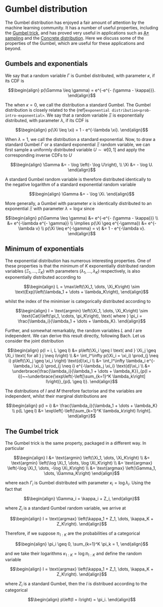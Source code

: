# Gumbel distribution

The Gumbel distribution has enjoyed a fair amount of attention by the machine learning community. It has a number of useful properties, including the [Gumbel trick](https://francisbach.com/the-gumbel-trick/), and has proved very useful in applications such as [A* sampling](https://arxiv.org/abs/1411.0030) and the [Concrete distribution](https://arxiv.org/pdf/1611.00712.pdf). Here we discuss some of the properties of the Gumbel, which are useful for these applications and beyond.

## Gumbels and exponentials

We say that a random variable $\Gamma$ is Gumbel distributed, with parameter $\kappa$, if its CDF is

$$\begin{align}
p(\Gamma \leq \gamma) = e^{-e^{- (\gamma - \kappa)}}.
\end{align}$$

The when $\kappa = 0$, we call the distribution a standard Gumbel. The Gumbel distribution is closely related to the {ref}`exponential distribution<prob-intro-exponential>`. We say that a random variable $\Xi$ is exponentially distributed, with parameter $\lambda$, if its CDF is

$$\begin{align}
p(\Xi \leq \xi) = 1 - e^{-\lambda \xi}.
\end{align}$$

When $\lambda = 1$, we call the distribution a standard exponential. Now, to draw a standard Gumbel $\Gamma$ or a standard exponential $\Xi$ random variable, we can first sample a uniformly distributed variable $U \sim \mathcal{U}[0, 1]$ and apply the corresponding inverse CDFs to $U$

$$\begin{align}
\Gamma &= - \log \left(- \log U\right), \\
\Xi &= - \log U.
\end{align}$$

A standard Gumbel random variable is therefore distributed identically to the negative logarithm of a standard exponential random variable

$$\begin{align}
\Gamma &= - \log \Xi.
\end{align}$$

More generally, a Gumbel with parameter $\kappa$ is identically distributed to an exponential $\Xi$ with parameter $\lambda = \log \kappa$ since

$$\begin{align}
p(\Gamma \leq \gamma) &= e^{-e^{- (\gamma - \kappa)}} \\
                 &= e^{-\lambda e^{- \gamma}} \\
\implies p(\Xi \geq e^{-\gamma}) &= e^{-\lambda v} \\
         p(\Xi \leq e^{-\gamma} = v) &= 1 - e^{-\lambda v}.
\end{align}$$

## Minimum of exponentials

The exponential distribution has numerous interesting properties. One of these properties is that the minimum of $K$ exponentially distributed random variables $(\Xi_1, \dots, \Xi_K)$ with parameters $(\lambda_1, \dots, \lambda_K)$ respectively, is also exponentially distributed according to

$$\begin{align}
L = \max\left(\Xi_1, \dots, \Xi_K\right) \sim \text{Exp}\left(\lambda_1 + \dots + \lambda_K\right),
\end{align}$$

whilst the index of the minimiser is categorically distributed according to

$$\begin{align}
I = \text{argmin} \left(\Xi_1, \dots, \Xi_K\right) \sim \text{Cat}\left(\pi_1, \cdots, \pi_K\right), \text{ where } \pi_i = \frac{\lambda_i}{\lambda_1 + \dots + \lambda_K}.
\end{align}$$

Further, and somewhat remarkably, the random variables $L$ and $I$ are independent. We can derive this result directly, following Bach. Let us consider the joint distribution

$$\begin{align}
p(I = i, L \geq l) &= p\left(\Xi_i \geq l \text{ and } \Xi_j \geq \Xi_i \text{ for all } j \neq i\right) \\
                   &= \int_l^\infty p(\Xi_i = \xi_i) \prod_{j \neq i} p\left(\Xi_j \geq \xi_i \right) \text{d}\xi_i \\
                   &= \int_l^\infty \lambda_i e^{-\lambda_i \xi_i} \prod_{j \neq i} e^{-\lambda_j \xi_i} \text{d}\xi_i \\
                   &= \underbrace{\frac{\lambda_i}{\lambda_1 + \dots + \lambda_K}}_{p(I = i)}~~\underbrace{\exp\left(-\left[\sum_{k=1}^K \lambda_k\right] l\right)}_{p(L \geq l)}.
\end{align}$$

The distributions of $I$ and $M$ therefore factorise and the variables are independent, whilst their marginal distributions are

$$\begin{align}
p(I = i) &= \frac{\lambda_i}{\lambda_1 + \dots + \lambda_K} \\
p(L \geq l) &= \exp\left[-\left(\sum_{k=1}^K \lambda_k\right) l\right].
\end{align}$$

## The Gumbel trick

The Gumbel trick is the same property, packaged in a different way. In particular

$$\begin{align}
I &= \text{argmin} \left(\Xi_1, \dots, \Xi_K\right) \\
  &= \text{argmin} \left(\log \Xi_1, \dots, \log \Xi_K\right) \\
  &= \text{argmax} \left(-\log \Xi_1, \dots, -\log \Xi_K\right) \\
  &= \text{argmax} \left(\Gamma_1, \dots, \Gamma_K\right)
\end{align}$$

where each $\Gamma_i$ is Gumbel distributed with parameter $\kappa_i = \log \lambda_i$. Using the fact that

$$\begin{align}
\Gamma_i = \kappa_i + Z_i,
\end{align}$$

where $Z_i$ is a standard Gumbel random variable, we arrive at

$$\begin{align}
I = \text{argmax} \left(\kappa_1 + Z_1, \dots, \kappa_K + Z_K\right).
\end{align}$$

Therefore, if we suppose $\pi_{1:K}$ are the probabilities of a categorical

$$\begin{align}
\pi_i \geq 0, \sum_{k=1}^K \pi_k = 1,
\end{align}$$

and we take their logarithms $\kappa_{1:K} = \log \pi_{1:K}$ and define the random variable

$$\begin{align}
I = \text{argmax} \left(\kappa_1 + Z_1, \dots, \kappa_K + Z_K\right).
\end{align}$$

where $Z_i$ is a standard Gumbel, then the $I$ is distribued according to the categorical

$$\begin{align}
p\left(I = i\right) = \pi_i.
\end{align}$$